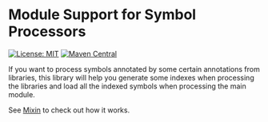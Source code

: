# Module Support for Symbol Processors

[![License: MIT](https://img.shields.io/badge/License-MIT-yellow.svg)](LICENSE) [![Maven Central](https://maven-badges.herokuapp.com/maven-central/com.bennyhuo.kotlin/ksp-module-support/badge.svg)](https://maven-badges.herokuapp.com/maven-central/com.bennyhuo.kotlin/ksp-module-support)


If you want to process symbols annotated by some certain annotations from libraries, this library will help you generate some indexes when processing the libraries and load all the indexed symbols when processing the main module.

See [Mixin](https://github.com/bennyhuo/Mixin) to check out how it works.
